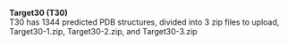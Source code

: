**Target30 (T30)** \
T30 has 1344 predicted PDB structures, divided into 3 zip files to upload, Target30-1.zip, Target30-2.zip, and Target30-3.zip
